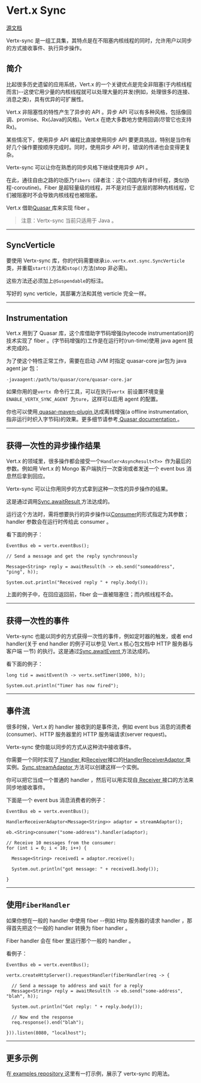 # Vert.x Sync
[源文档](http://vertx.io/docs/vertx-sync/java/)

Vertx-sync 是一组工具集，其特点是在不阻塞内核线程的同时，允许用户以同步的方式接收事件、执行异步操作。

##  简介
比起很多历史遗留的应用系统，Vert.x 的一个关键优点是完全非阻塞(于内核线程而言)--这使它用少量的内核线程就可以处理大量的并发(例如，处理很多的连接、消息之类)，具有优异的可扩展性。

Vert.x 非阻塞性的特性产生了异步的 API 。异步 API 可以有多种风格，包括像回调、promise、Rx(Java的风格)。Vert.x 在绝大多数地方使用回调(尽管它也支持Rx)。

某些情况下，使用异步 API 编程比直接使用同步 API 要更具挑战，特别是当你有好几个操作要按顺序完成时。同时，使用异步 API 时，错误的传递也会变得更复杂。

Vertx-sync 可以让你在熟悉的同步风格下继续使用异步 API 。

在此，通往自由之路的功臣乃`fibers `(译者注：这个词国内有译作纤程，类似协程-coroutine)。Fiber 是超轻量级的线程，并不是对应于底层的那种内核线程，它们被阻塞时不会导致内核线程也被阻塞。

Vert.x 借助[Quasar ](http://docs.paralleluniverse.co/quasar/)库来实现 fiber 。
> 注意：Vertx-sync 当前只适用于 Java 。

---

## SyncVerticle
要使用 Vertx-sync 库，你的代码需要继承`io.vertx.ext.sync.SyncVerticle `类，并重载`start()`方法和`stop()`方法(stop 非必需)。

这些方法还必须加上`@Suspendable`的标注。

写好的 sync verticle，其部署方法和其他 verticle 完全一样。

---

## Instrumentation
Vert.x 用到了 Quasar 库，这个库借助字节码增强(bytecode instrumentation)的技术实现了 fiber 。(字节码增强的)工作是在运行时(run-time)使用 java agent 技术完成的。

为了使这个特性正常工作，需要在启动 JVM 时指定 quasar-core jar包为 java agent jar 包：
```
-javaagent:/path/to/quasar/core/quasar-core.jar
```

如果你用的是`vertx `命令行工具，可以在执行`vertx `前设置环境变量`ENABLE_VERTX_SYNC_AGENT `为`ture`，这样可以启用 agent 的配置。

你也可以使用[ quasar-maven-plugin ](https://github.com/vy/quasar-maven-plugin)达成离线增强(a offline instrumentation, 指非运行时织入字节码)的效果。更多细节请参考[ Quasar documentation ](http://docs.paralleluniverse.co/quasar/)。

---

## 获得一次性的异步操作结果
Vert.x 的领域里，很多操作都会接受一个`Handler<AsyncResult<T>> `作为最后的参数。例如用 Vert.x 的 Mongo 客户端执行一次查询或者发送一个 event bus 消息然后拿到回应。

Vertx-sync 可以让你用同步的方式拿到这种一次性的异步操作的结果。

这是通过调用[Sync.awaitResult ](http://vertx.io/docs/apidocs/io/vertx/ext/sync/Sync.html#awaitResult-java.util.function.Consumer-)方法达成的。

运行这个方法时，需将想要执行的异步操作以[Consumer](http://vertx.io/docs/apidocs/java/util/function/Consumer.html)的形式指定为其参数；handler  参数会在运行时传给此 consumer 。

看下面的例子：
```
EventBus eb = vertx.eventBus();

// Send a message and get the reply synchronously

Message<String> reply = awaitResult(h -> eb.send("someaddress", "ping", h));

System.out.println("Received reply " + reply.body());
```

上面的例子中，在回应返回前，fiber 会一直被阻塞住；而内核线程不会。

---

## 获得一次性的事件
Vertx-sync 也能以同步的方式获得一次性的事件，例如定时器的触发，或者 end handler(关于 end handler 的例子可以参见 Vert.x 核心包文档中   HTTP 服务器与客户端 一节) 的执行。这是通过[Sync.awaitEvent ](http://vertx.io/docs/apidocs/io/vertx/ext/sync/Sync.html#awaitEvent-java.util.function.Consumer-)方法达成的。

看下面的例子：
```
long tid = awaitEvent(h -> vertx.setTimer(1000, h));

System.out.println("Timer has now fired");
```

---

## 事件流
很多时候，Vert.x 的 handler 接收到的是事件流，例如 event bus 消息的消费者(consumer)、HTTP 服务器里的 HTTP 服务端请求(server request)。

Vertx-sync 使你能以同步的方式从这种流中接收事件。

你需要一个同时实现了[ Handler ](http://vertx.io/docs/apidocs/io/vertx/core/Handler.html)和[Receiver](http://vertx.io/docs/apidocs/io/vertx/ext/sync/Receiver.html)接口的[HandlerReceiverAdaptor ](http://vertx.io/docs/apidocs/io/vertx/ext/sync/HandlerReceiverAdaptor.html)类实例。[Sync.streamAdaptor ](http://vertx.io/docs/apidocs/io/vertx/ext/sync/Sync.html#streamAdaptor--)方法可以创建这样一个实例。

你可以把它当成一个普通的 handler ，然后可以用实现自[ Receiver ](http://vertx.io/docs/apidocs/io/vertx/ext/sync/Receiver.html)接口的方法来同步地接收事件。

下面是一个 event bus 消息消费者的例子：
```
EventBus eb = vertx.eventBus();

HandlerReceiverAdaptor<Message<String>> adaptor = streamAdaptor();

eb.<String>consumer("some-address").handler(adaptor);

// Receive 10 messages from the consumer:
for (int i = 0; i < 10; i++) {

  Message<String> received1 = adaptor.receive();

  System.out.println("got message: " + received1.body());

}
```

---

## 使用`FiberHandler `
如果你想在一般的 handler 中使用 fiber --例如 Http 服务器的请求 handler ，那得首先把这个一般的 handler 转换为 fiber handler 。

Fiber handler 会在 fiber 里运行那个一般的 handler 。

看例子：
```
EventBus eb = vertx.eventBus();

vertx.createHttpServer().requestHandler(fiberHandler(req -> {

  // Send a message to address and wait for a reply
  Message<String> reply = awaitResult(h -> eb.send("some-address", "blah", h));

  System.out.println("Got reply: " + reply.body());

  // Now end the response
  req.response().end("blah");

})).listen(8080, "localhost");
```

---

## 更多示例
在[ examples repository ](https://github.com/vert-x3/vertx-examples/tree/master/sync-examples)这里有一打示例，展示了 vertx-sync 的用法。

